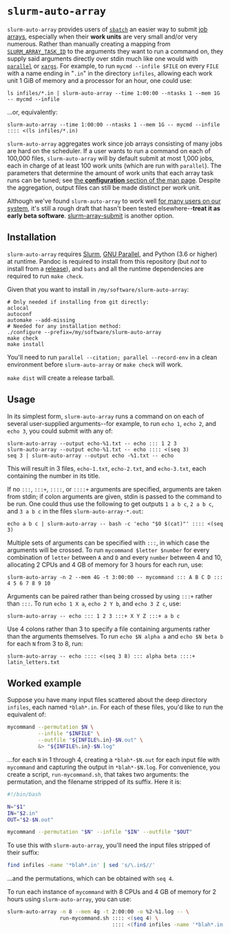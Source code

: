 # `slurm-auto-array`

`slurm-auto-array` provides users of [`sbatch`](https://slurm.schedmd.com/sbatch.html) an easier way to submit [job arrays](https://slurm.schedmd.com/job_array.html), especially when their **work units** are very small and/or very numerous. Rather than manually creating a mapping from [`SLURM_ARRAY_TASK_ID`](https://slurm.schedmd.com/job_array.html#env_vars) to the arguments they want to run a command on, they supply said arguments directly over stdin much like one would with [`parallel`](https://www.gnu.org/software/parallel/) or [`xargs`](https://manpages.org/xargs). For example, to run `mycmd --infile $FILE` on every `FILE` with a name ending in "`.in`" in the directory `infiles`, allowing each work unit 1 GiB of memory and a processor for an hour, one could use:

```shell
ls infiles/*.in | slurm-auto-array --time 1:00:00 --ntasks 1 --mem 1G -- mycmd --infile
```

...or, equivalently:

```shell
slurm-auto-array --time 1:00:00 --ntasks 1 --mem 1G -- mycmd --infile :::: <(ls infiles/*.in)
```

`slurm-auto-array` aggregates work since job arrays consisting of many jobs are hard on the scheduler. If a user wants to run a command on each of 100,000 files, `slurm-auto-array` will by default submit at most 1,000 jobs, each in charge of at least 100 work units (which are run with `parallel`). The parameters that determine the amount of work units that each array task runs can be tuned; see [the **configuration** section of the man page](share/man/man1/slurm-auto-array.1.md#configuration). Despite the aggregation, output files can still be made distinct per work unit.

Although we've found `slurm-auto-array` to work well [for many users on our system](https://rc.byu.edu/), it's still a rough draft that hasn't been tested elsewhere--**treat it as early beta software**. [slurm-array-submit](https://github.com/juliangilbey/slurm-array-submit) is another option.



## Installation

`slurm-auto-array` requires [Slurm](https://slurm.schedmd.com/overview.html), [GNU Parallel](https://www.gnu.org/software/parallel/), and Python (3.6 or higher) at runtime. Pandoc is required to install from this repository (but *not* to install from a [release](https://github.com/BYUHPC/slurm-auto-array/releases)), and `bats` and all the runtime dependencies are required to run `make check`.

Given that you want to install in `/my/software/slurm-auto-array`:

```shell
# Only needed if installing from git directly:
aclocal
autoconf
automake --add-missing
# Needed for any installation method:
./configure --prefix=/my/software/slurm-auto-array
make check
make install
```

You'll need to run `parallel --citation; parallel --record-env` in a clean environment before `slurm-auto-array` or `make check` will work.

`make dist` will create a release tarball.



## Usage

In its simplest form, `slurm-auto-array` runs a command on on each of several user-supplied arguments--for example, to run `echo 1`, `echo 2`, and `echo 3`, you could submit with any of:

```shell
slurm-auto-array --output echo-%1.txt -- echo ::: 1 2 3
slurm-auto-array --output echo-%1.txt -- echo :::: <(seq 3)
seq 3 | slurm-auto-array --output echo -%1.txt -- echo
```

This will result in 3 files, `echo-1.txt`, `echo-2.txt`, and `echo-3.txt`, each containing the number in its title.

If no `:::`, `:::+`, `::::`, or `::::+` arguments are specified, arguments are taken from stdin; if colon arguments are given, stdin is passed to the command to be run. One could thus use the following to get outputs `1 a b c`, `2 a b c`, and `3 a b c` in the files `slurm-auto-array-*.out`:

```shell
echo a b c | slurm-auto-array -- bash -c 'echo "$0 $(cat)"' :::: <(seq 3)
```

Multiple sets of arguments can be specified with `:::`, in which case the arguments will be crossed. To run `mycommand $letter $number` for every combination of `letter` between `A` and `D` and every `number` between 4 and 10, allocating 2 CPUs and 4 GB of memory for 3 hours for each run, use:

```shell
slurm-auto-array -n 2 --mem 4G -t 3:00:00 -- mycommand ::: A B C D ::: 4 5 6 7 8 9 10
```

Arguments can be paired rather than being crossed by using `:::+` rather than `:::`. To run `echo 1 X a`, `echo 2 Y b`, and `echo 3 Z c`, use:

```shell
slurm-auto-array -- echo ::: 1 2 3 :::+ X Y Z :::+ a b c
```

Use 4 colons rather than 3 to specify a file containing arguments rather than the arguments themselves. To run `echo $N alpha a` and `echo $N beta b` for each `N` from 3 to 8, run:

```shell
slurm-auto-array -- echo :::: <(seq 3 8) ::: alpha beta ::::+ latin_letters.txt
```



## Worked example

Suppose you have many input files scattered about the deep directory `infiles`, each named `*blah*.in`. For each of these files, you'd like to run the equivalent of:

```bash
mycommand --permutation $N \
          --infile "$INFILE" \
          --outfile "${INFILE%.in}-$N.out" \
          &> "${INFILE%.in}-$N.log"
```

...for each `N` in 1 through 4, creating a `*blah*-$N.out` for each input file with `mycommand` and capturing the output in `*blah*-$N.log`. For convenience, you create a script, `run-mycommand.sh`, that takes two arguments: the permutation, and the filename stripped of its suffix. Here it is:

```bash
#!/bin/bash

N="$1"
IN="$2.in"
OUT="$2-$N.out"

mycommand --permutation "$N" --infile "$IN" --outfile "$OUT"
```

To use this with `slurm-auto-array`, you'll need the input files stripped of their suffix:

```bash
find infiles -name '*blah*.in' | sed 's/\.in$//'
```

...and the permutations, which can be obtained with `seq 4`.

To run each instance of `mycommand` with 8 CPUs and 4 GB of memory for 2 hours using `slurm-auto-array`, you can use:

```bash
slurm-auto-array -n 8 --mem 4g -t 2:00:00 -o %2-%1.log -- \
                 run-mycommand.sh :::: <(seq 4) \
                                  :::: <(find infiles -name '*blah*.in' | sed 's/\.in$//')
```